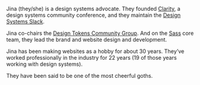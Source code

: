 Jina (they/she) is a design systems advocate. They founded [Clarity][], a design systems community conference, and they maintain the [Design Systems Slack][].

Jina co-chairs the [Design Tokens Community Group][]. And on the [Sass][] core team, they lead the brand and website design and development.

Jina has been making websites as a hobby for about 30 years. They’ve worked professionally in the industry for 22 years (19 of those years working with design systems).

They have been said to be one of the most cheerful goths.

[clarity]: https://www.clarityconf.com/
[design systems slack]: http://slack.design.systems/
[design tokens community group]: https://www.designtokens.org/
[sass]: https://sass-lang.com/
